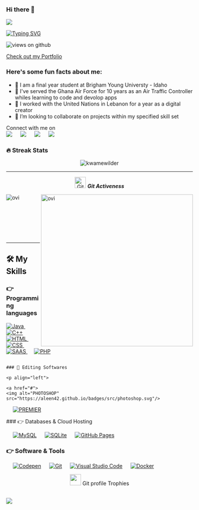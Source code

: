 



### Hi there 👋

 <img src="https://profile-counter.glitch.me/kwamewilder/count.svg"> 


[![Typing SVG](https://readme-typing-svg.herokuapp.com?color=%23F73613&duration=5011&multiline=true&width=602&height=97&lines=Hi%2C+Emmanuel+here!;I+am+a+Software+Engineering+student;I+am+also+a+Corporal+in+the+Ghana+Air+Force+🇬🇭)](https://git.io/typing-svg)

<img src="https://komarev.com/ghpvc/?username=kwamewilder&label=Views&color=brightgreen&style=flat-square" alt="views on github" />

<a target="_blank" href="https://kwamewilder.wixsite.com/website">Check out my Portfolio</a>

<h3> Here's some fun facts about me: </h3>

- 🔭 I am a final year student at Brigham Young Universty - Idaho
- 🌱 I've served the Ghana Air Force for 10 years as an Air Traffic Controller whiles learning to code and devolop apps
- 🤔 I worked with the United Nations in Lebanon for a year as a digital creator
- 👯 I’m looking to collaborate on projects within my specified skill set

<p>Connect with me on
<br>	
<a target="_blank" href="https://www.linkedin.com/in/oheneba-ega/"><img src="https://img.shields.io/badge/-LinkedIn-0077B5?style=for-the-badge&logo=Linkedin&logoColor=white"></img></a>
&emsp;
<a target="_blank" href="mailto:oheneba.ega@outlook.com.com"
><img src="https://img.shields.io/badge/Microsoft_Outlook-0078D4?style=for-the-badge&logo=microsoft-outlook&logoColor=white"></img></a>
&emsp;
<a target="_blank" href="https://twitter.com/kwame_wilder"><img src="https://img.shields.io/badge/-Twitter-1DA1F2?style=for-the-badge&logo=Twitter&logoColor=white"></img></a>
&emsp;
<a target="_blank" href=“https://discordapp.com/users/wilder064#7651/"><img src="https://img.shields.io/badge/Discord-7289DA?style=for-the-badge&logo=discord&logoColor=white"></img></a>
&emsp;

<br>
</p>


### 🔥 Streak Stats
<p align="center"><img src="https://github-readme-stats.vercel.app/api?username=kwamewilder&theme=gruvbox" alt="kwamewilder"  /></p>

<hr>
<p align="center">
 <img src="https://media.giphy.com/media/W5eoZHPpUx9sapR0eu/giphy.gif" width="30px" alt="Git"/>&nbsp;<i><b>Git Activeness</b></i></p>
 
<p><img align="left" src="https://github-readme-stats.vercel.app/api/top-langs?username=kwamewilder&show_icons=true&locale=en&layout=compact&theme=gruvbox" alt="ovi" /></p>
<p>&nbsp;<img align="right" src="https://github-readme-streak-stats.herokuapp.com/?user=kwamewilder&theme=gruvbox" alt="ovi" width="410" /></p>
<br><br><br><br><br>

<hr>



<!-- ![𝚐𝚒𝚝𝚑𝚞𝚋 𝚐𝚛𝚊𝚙𝚑](https://activity-graph.herokuapp.com/graph?username=Ahmad-shaikh575&theme=gruvbox&hide_border=true&area=true) -->



## 🛠️ My Skills

### 👉 Programming languages

<p align="left"> 
  

<a href="https://www.java.com/en/">
    <img alt="Java" src="https://img.shields.io/badge/Java-ED8B00?style=for-the-badge&logo=java&logoColor=white"/>
  </a>                                                                                                                &emsp;
<a href="https://www.isocpp.org">
    <img alt="C++" src="https://img.shields.io/badge/C%2B%2B-00599C?style=for-the-badge&logo=c%2B%2B&logoColor=white"/>
  </a>                                                                                                               
 <a href="#">
    <img alt="HTML" src="https://img.shields.io/badge/HTML-239120?style=for-the-badge&logo=html5&logoColor=white"/>
  </a>                                                                                                                &emsp;                                                                                                                <a href="#">
    <img alt="CSS" src="https://img.shields.io/badge/CSS-239120?&style=for-the-badge&logo=css3&logoColor=white"/>
  </a>                                                                                                                &emsp;                                                                                                              <a href="#">
    <img alt="SAAS" src="https://img.shields.io/badge/Sass-CC6699?style=for-the-badge&logo=sass&logoColor=white"/>
  </a>                                                                                                                &emsp;                                                                                                             <a href="#">
    <img alt="PHP" src="https://img.shields.io/badge/PHP-777BB4?style=for-the-badge&logo=php&logoColor=white"/>
  </a>                                                                                                                
                                                                                                             </p>
                                                                                                             
                                                                                                             
                                                                                                             ### 🎨 Editing Softwares
                                                                                                             <p align="left">
                                                                                                             <a href="#">
    <img alt="PHOTOSHOP" src="https://aleen42.github.io/badges/src/photoshop.svg"/>
  </a>                                                                                                                &emsp;
                                                                                                             <a href="#">
    <img alt="PREMIER" src="https://aleen42.github.io/badges/src/premiere.svg"/>
  </a>                                                                                                                
                                                                                                                 
</p>
<!--
### 👉 Frameworks
<p align="left"> 
&emsp;
  <a href="https://flutter.dev/" target="_blank"> 
     <img alt="Flutter" src="https://img.shields.io/badge/Flutter-02569B?style=for-the-badge&logo=flutter&logoColor=white">
   </a>
  &emsp; 
  <a href="https://www.tensorflow.org/" target="_blank"> 
   <img alt="TensorFlow" src="https://img.shields.io/badge/TensorFlow-FF6F00?style=for-the-badge&logo=TensorFlow&logoColor=white">
  </a>   
  &emsp;
  <a href="https://scikit-learn.org/" target="_blank">
    <img alt="Scikit Learn" src="https://img.shields.io/badge/scikit_learn-F7931E?style=for-the-badge&logo=scikit-learn&logoColor=white">
  </a> 
   &emsp;
  <a href="https://keras.io/" target="_blank"> 
    <img alt="Keras" src="https://img.shields.io/badge/Keras-D00000?style=for-the-badge&logo=Keras&logoColor=white"/>
  </a>
  &emsp;
  <a href="https://pytorch.org/" target="_blank"> 
    <img alt="Pytorch" src="https://img.shields.io/badge/PyTorch-EE4C2C?style=for-the-badge&logo=PyTorch&logoColor=white"/>
  </a>
</p>
-->
### 👉 Databases & Cloud Hosting
<p align="left">
  &emsp;
    <a href="https://www.mysql.com/"><img alt="MySQL" src="https://img.shields.io/badge/MySQL-00000F?style=for-the-badge&logo=mysql&logoColor=white"></a>
  &emsp;
    <a href="https://www.sqlite.org/"><img alt="SQLite" src ="https://img.shields.io/badge/SQLite-07405E?style=for-the-badge&logo=sqlite&logoColor=white"/></a>
  &emsp;
    <a href="https://www.github.com"><img alt="GitHub Pages" src="https://img.shields.io/badge/GitHub-100000?style=for-the-badge&logo=github&logoColor=white"></a>

 </p>

 ### 👉 Software & Tools
 
<p>
  &emsp;
    <a href="#"><img alt="Codepen" src="https://img.shields.io/badge/Codepen-000000?style=for-the-badge&logo=codepen&logoColor=white"></a>
  &emsp;
    <a href="#"><img alt="Git" src="https://img.shields.io/badge/Git-F05032?style=for-the-badge&logo=git&logoColor=white"></a>
  &emsp; 
    <a href="#"><img alt="Visual Studio Code" src="https://img.shields.io/badge/Visual_Studio_Code-0078D4?style=for-the-badge&logo=visual%20studio%20code&logoColor=white"></a>
  &emsp;
    <a href="#"><img alt="Docker" src="https://img.shields.io/badge/Docker-2CA5E0?style=for-the-badge&logo=docker&logoColor=white"></a>
     &emsp;
    
    
</p>
<p align="center"><img src="https://media.giphy.com/media/QaMcXSekUWx7aogAUr/giphy.gif" width="30" />&nbsp;Git profile Trophies</p><br>
<img src="https://github-profile-trophy.vercel.app/?username=kwamewilder&theme=gruvbox" />


<br/>

